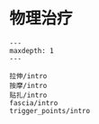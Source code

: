 # 物理治疗

```{toctree}
---
maxdepth: 1
---

拉伸/intro
按摩/intro
贴扎/intro
fascia/intro
trigger_points/intro
```